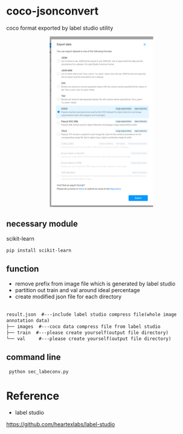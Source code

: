 # coco-jsonconvert
coco format exported by label studio utility

<p align="center">
  <img src="https://github.com/mi-kaneyon/coco-jsonconvert/blob/main/git-converter.png" height="450"  title="hover text">
</p>

## necessary module
scikit-learn
```
pip install scikit-learn

```

## function
- remove prefix from image file which is generated by label studio
- partition out train and val around ideal percentage
- create modified json file for each directory

```

result.json  #---include label studio compress file(whole image annotation data)
├── images  #---coco data compress file from label studio
├── train  #---please create yourself(output file directory)
└── val     #---please create yourself(output file directory)  

```


## command line
```
 python sec_labeconv.py 

```
# Reference
- label studio

https://github.com/heartexlabs/label-studio

